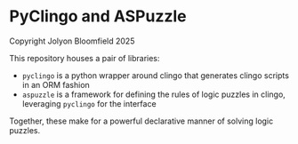 # PyClingo and ASPuzzle

Copyright Jolyon Bloomfield 2025

This repository houses a pair of libraries:
* `pyclingo` is a python wrapper around clingo that generates clingo scripts in an ORM fashion
* `aspuzzle` is a framework for defining the rules of logic puzzles in clingo, leveraging `pyclingo` for the interface

Together, these make for a powerful declarative manner of solving logic puzzles.
